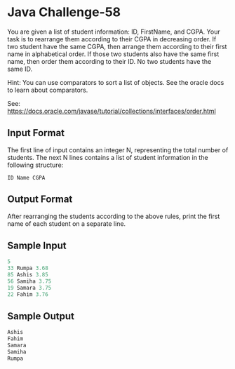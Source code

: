 # Java Challenge-58

You are given a list of student information: ID, FirstName, and CGPA. Your task is to rearrange them according to their CGPA in decreasing order. If two student have the same CGPA, then arrange them according to their first name in alphabetical order. If those two students also have the same first name, then order them according to their ID. No two students have the same ID.

Hint: You can use comparators to sort a list of objects. See the oracle docs to learn about comparators.

See: https://docs.oracle.com/javase/tutorial/collections/interfaces/order.html

## Input Format

The first line of input contains an integer N, representing the total number of students. The next N lines contains a list of student information in the following structure:

`ID Name CGPA`


## Output Format

After rearranging the students according to the above rules, print the first name of each student on a separate line.

## Sample Input

```java
5
33 Rumpa 3.68
85 Ashis 3.85
56 Samiha 3.75
19 Samara 3.75
22 Fahim 3.76
```

## Sample Output

```java
Ashis
Fahim
Samara
Samiha
Rumpa
```

